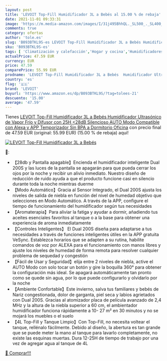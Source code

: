 ```yaml
---
layout: post
title: 'LEVOIT Top-Fill Humidificador 3L a Bebés al 15.00 % de rebaja'
date: 2021-11-01 09:33:31
image: 'https://m.media-amazon.com/images/I/31j495BhhQL._SL500_._SL400_.jpg'
comments: true
category: ofertas
author: 'tole.es'
slug: 'B093BTKL9S-es LEVOIT Top-Fill Humidificador 3L a Bebés Humidificador...'
sku: 'B093BTKL9S-es'
tags: [ 'Climatización y calefacción','Hogar y cocina','Humidificadores','bebés','levoit', ]
actualPrice: 47.59 EUR
currency: EUR
price: 47.59
comparePrice: 55.99 EUR
prodname: 'LEVOIT Top-Fill Humidificador 3L a Bebés  Humidificador Ultrasónico de Vapor Frío y Difusor con 25H  <28dB Silencioso AUTO Modo  Compatible con Alexa y APP  Temporizador  Sin BPA a Dormitorio Oficina'
country: 'es'
flag: '🇪🇸'
brand: 'LEVOIT'
buyurl: 'https://www.amazon.es/dp/B093BTKL9S/?tag=tolees-21'
descuento: '15.00'
average: '47.59'
---
```


Tienes [LEVOIT Top-Fill Humidificador 3L a Bebés  Humidificador Ultrasónico de Vapor Frío y Difusor con 25H  <28dB Silencioso AUTO Modo  Compatible con Alexa y APP  Temporizador  Sin BPA a Dormitorio Oficina](https://www.amazon.es/dp/B093BTKL9S/?tag=tolees-21) con precio final de  47.59 EUR (original: 55.99 EUR) (15.00 %  de rebaja) aqui!

[![LEVOIT Top-Fill Humidificador 3L a Bebés](https://m.media-amazon.com/images/I/31j495BhhQL._SL500_._SL400_.jpg)](https://www.amazon.es/dp/B093BTKL9S/?tag=tolees-21)

🔎:

- 【28db y Pantalla apagable】Encienda el humidificador inteligente Dual 200S y las luces de la pantalla se apagarán para que pueda cerrar los ojos por la noche y recibir un alivio inmediato. Nuestro diseño de reducción de ruido ayuda a que el producto funcione casi en silencio durante toda la noche mientras duerme
- 【Modo Automático】Gracia al Sensor Integrado, el Dual 200S ajusta los niveles de salida de niebla en función del nivel de humedad objetivo que selecciones en Modo Automático. A través de la APP, configure el tiempo de funcionamiento del humidificador según tus necesidades
- 【Aromaterapia】Para aliviar la fatiga y ayudar a dormir, añadiendo tus aceites esenciales favoritos al tanque o a la base para obtener una experiencia de aroma inmediatamente
- 【Controles Inteligentes】 El Dual 200S diseña para adaptarse a tus necesidades a través de funciones inteligentes útiles en la APP gratuita VeSync. Establezca horarios que se adapten a su rutina, habilite comandos de voz por ALEXA para el funcionamiento con manos libres y ajuste los niveles de humedad de forma remota para resolver cualquier problema de sequedad y congestión
- 【Fácil de Usar y Seguridad】elija entre 2 niveles de niebla, active el AUTO Modo con solo tocar un botón y gire la boquilla 360° para obtener la configuración más ideal. Se apagará automáticamente tan pronto como se quede sin agua, por lo que puede configurarlo y olvidarlo por la noche
- 【Ambiente Confortable】Este invierno, salva tus familiares y bebés de Nariz congestionada, dolor de garganta, piel seca y labios agrietados con Dual 200S. Gracias al atomizador placa de película avanzado de 2,4 MHz y la altura de la niebla superior a 60 cm, el ambientador humidificador funciona rápidamente a 10- 27 m² en 30 minutos y no se mojará los muebles o el suelo
- 【4L Top-Fill y Tanque Limpio】Con Top-Fill, no necesita voltear el tanque, rellénalo fácilmente. Debido al diseño, la abertura es tan grande que se puede meter la mano al tanque para lavarlo completamente, no existe las esquinas muertas. Dura 12-25H de tiempo de trabajo por una vez de agregar agua al tanque de 4L

[🛒 Comprar!!!](https://www.amazon.es/dp/B093BTKL9S/?tag=tolees-21)
